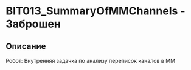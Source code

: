# BIT013_SummaryOfMMChannels - Заброшен
## Описание
Робот: Внутренняя задачка по анализу переписок каналов в ММ
